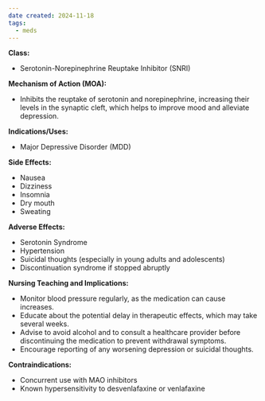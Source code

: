 ```yaml
---
date created: 2024-11-18
tags:
  - meds
---
```

**Class:**
- Serotonin-Norepinephrine Reuptake Inhibitor (SNRI)

**Mechanism of Action (MOA):**
- Inhibits the reuptake of serotonin and norepinephrine, increasing their levels in the synaptic cleft, which helps to improve mood and alleviate depression.

**Indications/Uses:**
- Major Depressive Disorder (MDD)

**Side Effects:**
- Nausea
- Dizziness
- Insomnia
- Dry mouth
- Sweating

**Adverse Effects:**
- Serotonin Syndrome
- Hypertension
- Suicidal thoughts (especially in young adults and adolescents)
- Discontinuation syndrome if stopped abruptly

**Nursing Teaching and Implications:**
- Monitor blood pressure regularly, as the medication can cause increases.
- Educate about the potential delay in therapeutic effects, which may take several weeks.
- Advise to avoid alcohol and to consult a healthcare provider before discontinuing the medication to prevent withdrawal symptoms.
- Encourage reporting of any worsening depression or suicidal thoughts.

**Contraindications:**
- Concurrent use with MAO inhibitors
- Known hypersensitivity to desvenlafaxine or venlafaxine
